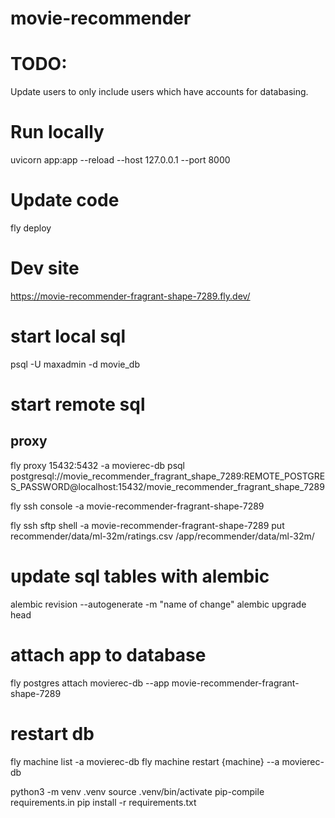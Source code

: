# movie-recommender


# TODO:
Update users to only include users which have accounts for databasing.

# Run locally
uvicorn app:app --reload --host 127.0.0.1 --port 8000
<!-- fastapi dev app.py -->


# Update code
fly deploy


# Dev site
https://movie-recommender-fragrant-shape-7289.fly.dev/


# start local sql
psql -U maxadmin -d movie_db

# start remote sql
## proxy
fly proxy 15432:5432 -a movierec-db
psql postgresql://movie_recommender_fragrant_shape_7289:REMOTE_POSTGRES_PASSWORD@localhost:15432/movie_recommender_fragrant_shape_7289



fly ssh console -a movie-recommender-fragrant-shape-7289

fly ssh sftp shell -a movie-recommender-fragrant-shape-7289
put recommender/data/ml-32m/ratings.csv /app/recommender/data/ml-32m/


# update sql tables with alembic
alembic revision --autogenerate -m "name of change"
alembic upgrade head


# attach app to database
fly postgres attach movierec-db --app movie-recommender-fragrant-shape-7289



# restart db
fly machine list -a movierec-db
fly machine restart {machine} --a movierec-db


python3 -m venv .venv
source .venv/bin/activate
pip-compile requirements.in
pip install -r requirements.txt
